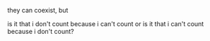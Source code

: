 they can coexist, but

is it that i don't count because i can't count or is it that i can't count because i don't count?

<!-- ![rand's GitHub stats](https://github-readme-stats.vercel.app/api?username=evesdropper&layout=compact) [![rand's Top Langs](https://github-readme-stats.vercel.app/api/top-langs/?username=evesdropper&layout=compact)](https://github.com/anuraghazra/github-readme-stats) -->
<!---
randomrevised/randomrevised is a ✨ special ✨ repository because its `README.md` (this file) appears on your GitHub profile.
You can click the Preview link to take a look at your changes.
--->
